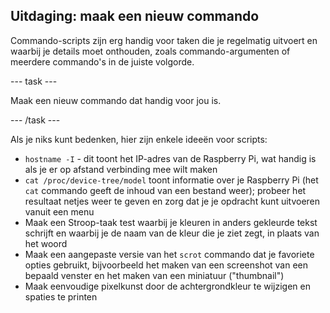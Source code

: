 ## Uitdaging: maak een nieuw commando

Commando-scripts zijn erg handig voor taken die je regelmatig uitvoert en waarbij je details moet onthouden, zoals commando-argumenten of meerdere commando's in de juiste volgorde.

--- task ---

Maak een nieuw commando dat handig voor jou is.

--- /task ---

Als je niks kunt bedenken, hier zijn enkele ideeën voor scripts:

- `hostname -I` - dit toont het IP-adres van de Raspberry Pi, wat handig is als je er op afstand verbinding mee wilt maken
- `cat /proc/device-tree/model` toont informatie over je Raspberry Pi (het `cat` commando geeft de inhoud van een bestand weer); probeer het resultaat netjes weer te geven en zorg dat je je opdracht kunt uitvoeren vanuit een menu
- Maak een Stroop-taak test waarbij je kleuren in anders gekleurde tekst schrijft en waarbij je de naam van de kleur die je ziet zegt, in plaats van het woord
- Maak een aangepaste versie van het `scrot` commando dat je favoriete opties gebruikt, bijvoorbeeld het maken van een screenshot van een bepaald venster en het maken van een miniatuur ("thumbnail")
- Maak eenvoudige pixelkunst door de achtergrondkleur te wijzigen en spaties te printen
